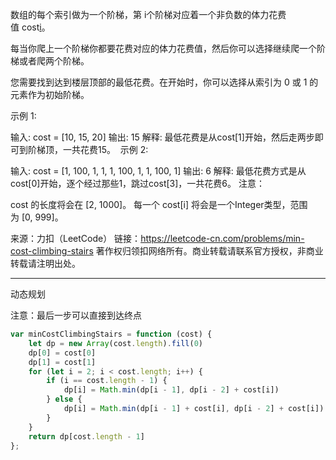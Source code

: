 数组的每个索引做为一个阶梯，第 i个阶梯对应着一个非负数的体力花费值 cost[i](索引从0开始)。

每当你爬上一个阶梯你都要花费对应的体力花费值，然后你可以选择继续爬一个阶梯或者爬两个阶梯。

您需要找到达到楼层顶部的最低花费。在开始时，你可以选择从索引为 0 或 1 的元素作为初始阶梯。

示例 1:

输入: cost = [10, 15, 20]
输出: 15
解释: 最低花费是从cost[1]开始，然后走两步即可到阶梯顶，一共花费15。
 示例 2:

输入: cost = [1, 100, 1, 1, 1, 100, 1, 1, 100, 1]
输出: 6
解释: 最低花费方式是从cost[0]开始，逐个经过那些1，跳过cost[3]，一共花费6。
注意：

cost 的长度将会在 [2, 1000]。
每一个 cost[i] 将会是一个Integer类型，范围为 [0, 999]。

来源：力扣（LeetCode）
链接：https://leetcode-cn.com/problems/min-cost-climbing-stairs
著作权归领扣网络所有。商业转载请联系官方授权，非商业转载请注明出处。

---

动态规划

注意：最后一步可以直接到达终点

```javascript
var minCostClimbingStairs = function (cost) {
    let dp = new Array(cost.length).fill(0)
    dp[0] = cost[0]
    dp[1] = cost[1]
    for (let i = 2; i < cost.length; i++) {
        if (i == cost.length - 1) {
            dp[i] = Math.min(dp[i - 1], dp[i - 2] + cost[i])
        } else {
            dp[i] = Math.min(dp[i - 1] + cost[i], dp[i - 2] + cost[i])
        }
    }
    return dp[cost.length - 1]
};
```